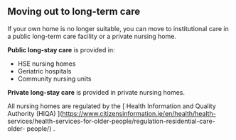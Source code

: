 ##  Moving out to long-term care

If your own home is no longer suitable, you can move to institutional care in
a public long-term care facility or a private nursing home.

**Public long-stay care** is provided in:

  * HSE nursing homes 
  * Geriatric hospitals 
  * Community nursing units 

**Private long-stay care** is provided in private nursing homes.

All nursing homes are regulated by the [ Health Information and Quality
Authority (HIQA) ](https://www.citizensinformation.ie/en/health/health-
services/health-services-for-older-people/regulation-residential-care-older-
people/) .
